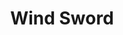 --- 
title: "Wind Sword"
publishdate: "2018-12-15T16:48:46+02:00"
src: "https://365manga.net/manga/wind-sword"
image: "https://data.365manga.net/images/thumbnails/32807-wind-sword.jpg"
description: " The world is riddled with beasts and demons, however little do people know that a magical barrier is currently sealing away high-level demons. There are those who wish to break the barrier and bring about the end of the world, and those who wish to protect it and its inhabitants. A great battle with heroes, villains, demons and magic is about to begin and will determine the…"
---